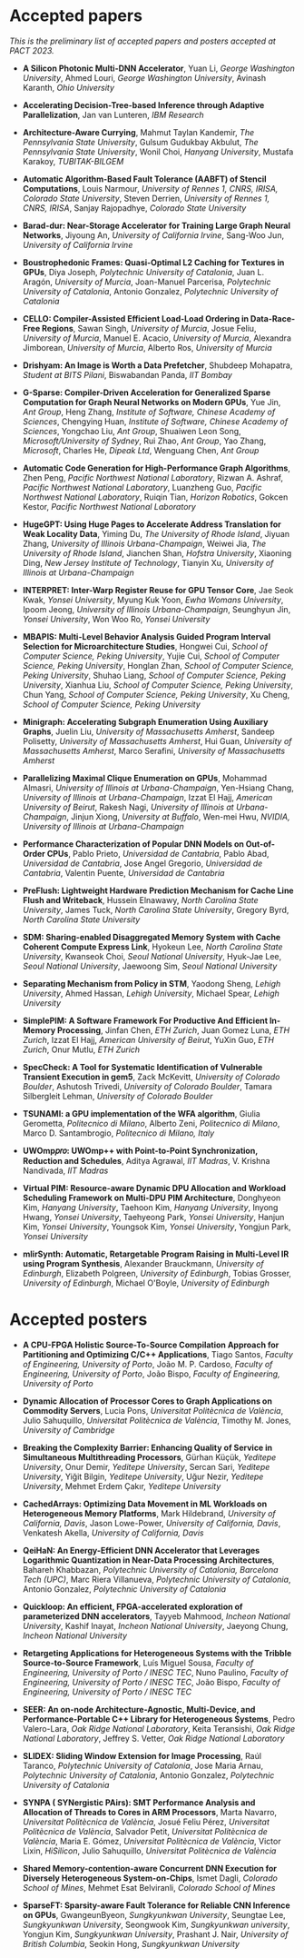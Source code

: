 
# Accepted papers

_This is the preliminary list of accepted papers and posters accepted at PACT 2023._

* **A Silicon Photonic Multi-DNN Accelerator**, Yuan Li, _George Washington University_, Ahmed Louri, _George Washington University_, Avinash Karanth, _Ohio University_

* **Accelerating Decision-Tree-based Inference through Adaptive Parallelization**, Jan van Lunteren, _IBM Research_

* **Architecture-Aware Currying**, Mahmut Taylan Kandemir, _The Pennsylvania State University_, Gulsum Gudukbay Akbulut, _The Pennsylvania State University_, Wonil Choi, _Hanyang University_, Mustafa Karakoy, _TUBITAK-BILGEM_

* **Automatic Algorithm-Based Fault Tolerance (AABFT) of Stencil Computations**, Louis Narmour, _University of Rennes 1, CNRS, IRISA, Colorado State University_, Steven Derrien, _University of Rennes 1, CNRS, IRISA_, Sanjay Rajopadhye, _Colorado State University_

* **Barad-dur: Near-Storage Accelerator for Training Large Graph Neural Networks**, Jiyoung An, _University of California Irvine_, Sang-Woo Jun, _University of California Irvine_

* **Boustrophedonic Frames: Quasi-Optimal L2 Caching for Textures in GPUs**, Diya Joseph, _Polytechnic University of Catalonia_, Juan L. Aragón, _University of Murcia_, Joan-Manuel Parcerisa, _Polytechnic University of Catalonia_, Antonio Gonzalez, _Polytechnic University of Catalonia_

* **CELLO: Compiler-Assisted Efficient Load-Load Ordering in Data-Race-Free Regions**, Sawan Singh, _University of Murcia_, Josue Feliu, _University of Murcia_, Manuel E. Acacio, _University of Murcia_, Alexandra Jimborean, _University of Murcia_, Alberto Ros, _University of Murcia_

* **Drishyam: An Image is Worth a Data Prefetcher**, Shubdeep Mohapatra, _Student at BITS Pilani_, Biswabandan Panda, _IIT Bombay_

* **G-Sparse: Compiler-Driven Acceleration for Generalized Sparse Computation for Graph Neural Networks on Modern GPUs**, Yue Jin, _Ant Group_, Heng Zhang, _Institute of Software, Chinese Academy of Sciences_, Chengying Huan, _Institute of Software, Chinese Academy of Sciences_, Yongchao Liu, _Ant Group_, Shuaiwen Leon Song, _Microsoft/University of Sydney_, Rui Zhao, _Ant Group_, Yao Zhang, _Microsoft_, Charles He, _Dipeak Ltd_, Wenguang Chen, _Ant Group_

* **Automatic Code Generation for High-Performance Graph Algorithms**, Zhen Peng, _Pacific Northwest National Laboratory_, Rizwan A. Ashraf, _Pacific Northwest National Laboratory_, Luanzheng Guo, _Pacific Northwest National Laboratory_, Ruiqin Tian, _Horizon Robotics_, Gokcen Kestor, _Pacific Northwest National Laboratory_

* **HugeGPT: Using Huge Pages to Accelerate Address Translation for Weak Locality Data**, Yiming Du, _The University of Rhode Island_, Jiyuan Zhang, _University of Illinois Urbana-Champaign_, Weiwei Jia, _The University of Rhode Island_, Jianchen Shan, _Hofstra University_, Xiaoning Ding, _New Jersey Institute of Technology_, Tianyin Xu, _University of Illinois at Urbana-Champaign_

* **INTERPRET: Inter-Warp Register Reuse for GPU Tensor Core**, Jae Seok Kwak, _Yonsei University_, Myung Kuk Yoon, _Ewha Womans University_, Ipoom Jeong, _University of Illinois Urbana-Champaign_, Seunghyun Jin, _Yonsei University_, Won Woo Ro, _Yonsei University_

* **MBAPIS: Multi-Level Behavior Analysis Guided Program Interval Selection for Microarchitecture Studies**, Hongwei Cui, _School of Computer Science, Peking University_, Yujie Cui, _School of Computer Science, Peking University_, Honglan Zhan, _School of Computer Science, Peking University_, Shuhao Liang, _School of Computer Science, Peking University_, Xianhua Liu, _School of Computer Science, Peking University_, Chun Yang, _School of Computer Science, Peking University_, Xu Cheng, _School of Computer Science, Peking University_

* **Minigraph: Accelerating Subgraph Enumeration Using Auxiliary Graphs**, Juelin Liu, _University of Massachusetts Amherst_, Sandeep Polisetty, _University of Massachusetts Amherst_, Hui Guan, _University of Massachusetts Amherst_, Marco Serafini, _University of Massachusetts Amherst_

* **Parallelizing Maximal Clique Enumeration on GPUs**, Mohammad Almasri, _University of Illinois at Urbana-Champaign_, Yen-Hsiang Chang, _University of Illinois at Urbana-Champaign_, Izzat El Hajj, _American University of Beirut_, Rakesh Nagi, _University of Illinois at Urbana-Champaign_, Jinjun Xiong, _University at Buffalo_, Wen-mei Hwu, _NVIDIA, University of Illinois at Urbana-Champaign_

* **Performance Characterization of Popular DNN Models on Out-of-Order CPUs**, Pablo Prieto, _Universidad de Cantabria_, Pablo Abad, _Universidad de Cantabria_, Jose Angel Gregorio, _Universidad de Cantabria_, Valentin Puente, _Universidad de Cantabria_

* **PreFlush: Lightweight Hardware Prediction Mechanism for Cache Line Flush and Writeback**, Hussein Elnawawy, _North Carolina State University_, James Tuck, _North Carolina State University_, Gregory Byrd, _North Carolina State University_

* **SDM: Sharing-enabled Disaggregated Memory System with Cache Coherent Compute Express Link**, Hyokeun Lee, _North Carolina State University_, Kwanseok Choi, _Seoul National University_, Hyuk-Jae Lee, _Seoul National University_, Jaewoong Sim, _Seoul National University_

* **Separating Mechanism from Policy in STM**, Yaodong Sheng, _Lehigh University_, Ahmed Hassan, _Lehigh University_, Michael Spear, _Lehigh University_

* **SimplePIM: A Software Framework For Productive And Efficient In-Memory Processing**, Jinfan Chen, _ETH Zurich_, Juan Gomez Luna, _ETH Zurich_, Izzat El Hajj, _American University of Beirut_, YuXin Guo, _ETH Zurich_, Onur Mutlu, _ETH Zurich_

* **SpecCheck: A Tool for Systematic Identification of Vulnerable Transient Execution in gem5**, Zack McKevitt, _University of Colorado Boulder_, Ashutosh Trivedi, _University of Colorado Boulder_, Tamara Silbergleit Lehman, _University of Colorado Boulder_

* **TSUNAMI: a GPU implementation of the WFA algorithm**, Giulia Gerometta, _Politecnico di Milano_, Alberto Zeni, _Politecnico di Milano_, Marco D. Santambrogio, _Politecnico di Milano, Italy_

* **UWOmp𝑝𝑟𝑜: UWOmp++ with Point-to-Point Synchronization, Reduction and Schedules**, Aditya Agrawal, _IIT Madras_, V. Krishna Nandivada, _IIT Madras_

* **Virtual PIM: Resource-aware Dynamic DPU Allocation and Workload Scheduling Framework on Multi-DPU PIM Architecture**, Donghyeon Kim, _Hanyang University_, Taehoon Kim, _Hanyang University_, Inyong Hwang, _Yonsei University_, Taehyeong Park, _Yonsei University_, Hanjun Kim, _Yonsei University_, Youngsok Kim, _Yonsei University_, Yongjun Park, _Yonsei University_

* **mlirSynth: Automatic, Retargetable Program Raising in Multi-Level IR using Program Synthesis**, Alexander Brauckmann, _University of Edinburgh_, Elizabeth Polgreen, _University of Edinburgh_, Tobias Grosser, _University of Edinburgh_, Michael O'Boyle, _University of Edinburgh_

# Accepted posters

* **A CPU-FPGA Holistic Source-To-Source Compilation Approach for Partitioning and Optimizing C/C++ Applications**, Tiago Santos, _Faculty of Engineering, University of Porto_, João M. P. Cardoso, _Faculty of Engineering, University of Porto_, João Bispo, _Faculty of Engineering, University of Porto_

* **Dynamic Allocation of Processor Cores to Graph Applications on Commodity Servers**, Lucia Pons, _Universitat Politècnica de València_, Julio Sahuquillo, _Universitat Politècnica de València_, Timothy M. Jones, _University of Cambridge_

* **Breaking the Complexity Barrier: Enhancing Quality of Service in Simultaneous Multithreading Processors**, Gürhan Küçük, _Yeditepe University_, Onur Demir, _Yeditepe University_, Sercan Sari, _Yeditepe University_, Yiğit Bilgin, _Yeditepe University_, Uğur Nezir, _Yeditepe University_, Mehmet Erdem Çakır, _Yeditepe University_

* **CachedArrays: Optimizing Data Movement in ML Workloads on Heterogeneous Memory Platforms**, Mark Hildebrand, _University of California, Davis_, Jason Lowe-Power, _University of California, Davis_, Venkatesh Akella, _University of California, Davis_

* **QeiHaN: An Energy-Efficient DNN Accelerator that Leverages Logarithmic Quantization in Near-Data Processing Architectures**, Bahareh Khabbazan, _Polytechnic University of Catalonia, Barcelona Tech (UPC)_, Marc Riera Villanueva, _Polytechnic University of Catalonia_, Antonio Gonzalez, _Polytechnic University of Catalonia_

* **Quickloop: An efficient, FPGA-accelerated exploration of parameterized DNN accelerators**, Tayyeb Mahmood, _Incheon National University_, Kashif Inayat, _Incheon National University_, Jaeyong Chung, _Incheon National University_

* **Retargeting Applications for Heterogeneous Systems with the Tribble Source-to-Source Framework**, Luís Miguel Sousa, _Faculty of Engineering, University of Porto / INESC TEC_, Nuno Paulino, _Faculty of Engineering, University of Porto / INESC TEC_, João Bispo, _Faculty of Engineering, University of Porto / INESC TEC_

* **SEER: An on-node Architecture-Agnostic, Multi-Device, and Performance-Portable C++ Library for Heterogeneous Systems**, Pedro Valero-Lara, _Oak Ridge National Laboratory_, Keita Teransishi, _Oak Ridge National Laboratory_, Jeffrey S. Vetter, _Oak Ridge National Laboratory_

* **SLIDEX: Sliding Window Extension for Image Processing**, Raúl Taranco, _Polytechnic University of Catalonia_, Jose Maria Arnau, _Polytechnic University of Catalonia_, Antonio Gonzalez, _Polytechnic University of Catalonia_

* **SYNPA ( SYNergistic PAirs): SMT Performance Analysis and Allocation of Threads to Cores in ARM Processors**, Marta Navarro, _Universitat Politècnica de València_, Josué Feliu Pérez, _Universitat Politècnica de València_, Salvador Petit, _Universitat Politècnica de València_, Maria E. Gómez, _Universitat Politècnica de València_, Victor Lixin, _HiSilicon_, Julio Sahuquillo, _Universitat Politècnica de València_

* **Shared Memory-contention-aware Concurrent DNN Execution for Diversely Heterogeneous System-on-Chips**, Ismet Dagli, _Colorado School of Mines_, Mehmet Esat Belviranli, _Colorado School of Mines_

* **SparseFT: Sparsity-aware Fault Tolerance for Reliable CNN Inference on GPUs**,  GwangeunByeon, _Sungkyunkwan University_, Seungtae Lee, _Sungkyunkwan University_, Seongwook Kim, _Sungkyunkwan university_, Yongjun Kim, _Sungkyunkwan University_, Prashant J. Nair, _University of British Columbia_, Seokin Hong, _Sungkyunkwan University_

